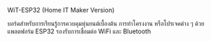 WiT-ESP32 (Home IT Maker Version)

บอร์ดสำหรับการเรียนรู้การควบคุมหุ่นยนต์เบื้องต้น การทำโครงงาน หรือโปรเจคต่าง ๆ ด้วยแพลตฟอร์ม ESP32 รองรับการเชื่อมต่อ WiFi และ Bluetooth
